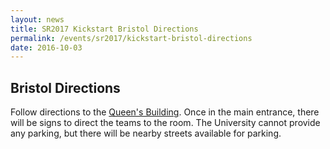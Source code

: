 ```yaml
---
layout: news
title: SR2017 Kickstart Bristol Directions
permalink: /events/sr2017/kickstart-bristol-directions
date: 2016-10-03
---
```


## Bristol Directions
Follow directions to the [Queen's Building][queens-building-info]. Once in the main entrance, there will be signs to direct the teams to the room. The University cannot provide any parking, but there will be nearby streets available for parking.

[queens-building-info]: http://www.bristol.ac.uk/it-services/locations/studyspaces/spaces/buildings/queens

